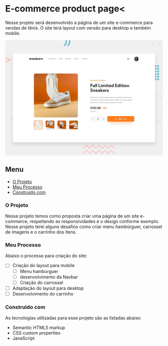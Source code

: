 # E-commerce product page<

Nesse projeto será desenvolvido a página de um site e-commerce para vendas de tênis. O site terá layout com versão para desktop e também mobile. 

![Imagem preview do projeto](./design/desktop-preview.jpg)

## Menu

- [O Projeto](#o-projeto)
- [Meu Processo](#meu-peocesso)
- [Construido com](#construido-com)

### O Projeto

Nesse projeto temos como proposta criar uma página de um site e-commerce, respeitando as responsividades e o design conforme exemplo. Nesse projeto terei alguns desafios como criar menu hambúrguer, carrossel de imagens e o carrinho dos itens.

### Meu Processo

Abaixo o processo para criação do site:

- [ ] Criação do layout para mobile
  - [ ] Menu hamburguer
  - [ ] desenvolvimento da Navbar
  - [ ] Criação do carrossel
- [ ] Adaptação do layout para desktop
- [ ] Desenvolvimento do carrinho

### Construido com

As tecnologias utilizadas para esse projeto são as listadas abaixo:

- Semantic HTML5 markup
- CSS custom properties
- JavaScript

